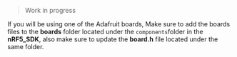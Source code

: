 > Work in progress

If you will be using one of the Adafruit boards, Make sure to add the boards files to the **boards** folder located under  the ``components``folder in the **nRF5_SDK**, also make sure to update the **board.h** file located under the same folder.

